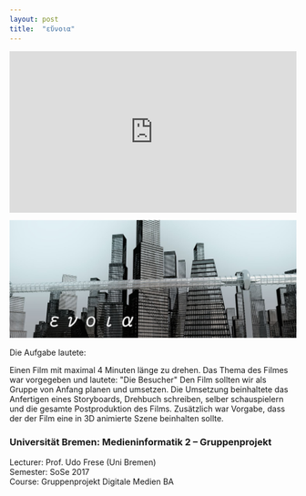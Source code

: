 ```yaml
---
layout: post
title:  "εὔνοια"
---
```

<div style="padding:56.25% 0 0 0;position:relative;"><iframe src="https://player.vimeo.com/video/833973208?h=62cdbfb0ba" style="position:absolute;top:0;left:0;width:100%;height:100%;" frameborder="0" allow="autoplay; fullscreen; picture-in-picture" allowfullscreen></iframe></div><script src="https://player.vimeo.com/api/player.js"></script>


![kg-medieninformatik2-gruppenprojekt-film-thumbnail.JPG](/images/medieninformatik2/kg-medieninformatik2-gruppenprojekt-film-thumbnail.JPG)

Die Aufgabe lautete:

Einen Film mit maximal 4 Minuten länge zu drehen.
Das Thema des Filmes war vorgegeben und lautete: "Die Besucher"
Den Film sollten wir als Gruppe von Anfang planen und umsetzen. Die Umsetzung beinhaltete das Anfertigen eines Storyboards, Drehbuch schreiben, selber schauspielern und die gesamte Postproduktion des Films. Zusätzlich war Vorgabe, dass der der Film eine in 3D animierte Szene beinhalten sollte.


### Universität Bremen: Medieninformatik 2 – Gruppenprojekt

Lecturer: Prof. Udo Frese (Uni Bremen) <br>
Semester: SoSe 2017 <br>
Course: Gruppenprojekt Digitale Medien BA
